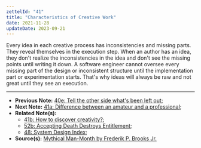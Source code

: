 ```yaml
---
zettelId: "41"
title: "Characteristics of Creative Work"
date: 2021-11-28
updateDate: 2023-09-21
---
```


Every idea in each creative process has inconsistencies and missing parts. They reveal themselves in the execution step. When an author has an idea, they don't realize the inconsistencies in the idea and don't see the missing points until writing it down. A software engineer cannot oversee every missing part of the design or inconsistent structure until the implementation part or experimentation starts. That's why ideas will always be raw and not great until they see an execution.

---

- **Previous Note:** [40e: Tell the other side what's been left out](/notes/40e/);
- **Next Note:** [41a: Difference between an amateur and a professional](/notes/41a/);
- **Related Note(s):**
  - [41b: How to discover creativity?](/notes/41b/);
  - [52b: Accepting Death Destroys Entitlement](/notes/52b/);
  - [48: System Design Index](/notes/48/);
- **Source(s):** [Mythical Man-Month by Frederik P. Brooks Jr.](https://web.eecs.umich.edu/~weimerw/2018-481/readings/mythical-man-month.pdf)
